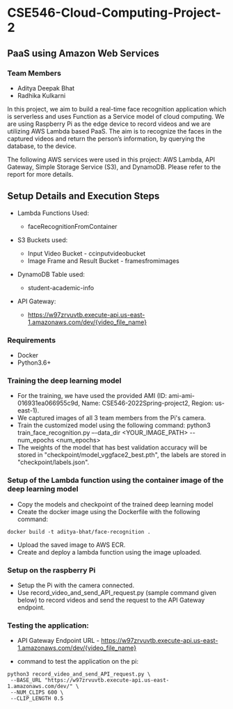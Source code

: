 # CSE546-Cloud-Computing-Project-2

## PaaS using Amazon Web Services

### Team Members
- Aditya Deepak Bhat
- Radhika Kulkarni

In this project, we aim to build a real-time face recognition application which is serverless and uses Function as a Service model of cloud computing. We are using Raspberry Pi as the edge device to record videos and we are utilizing AWS Lambda based PaaS. The aim is to recognize the faces in the captured videos and return the person’s information, by querying the database, to the device. 

The following AWS services were used in this project: AWS Lambda, API Gateway, Simple Storage Service (S3), and DynamoDB.
Please refer to the report for more details.

## Setup Details and Execution Steps

* Lambda Functions Used:
    - faceRecognitionFromContainer

* S3 Buckets used:
    - Input Video Bucket - ccinputvideobucket 
    - Image Frame and Result Bucket - framesfromimages

* DynamoDB Table used:
    - student-academic-info

* API Gateway:
    - https://w97zrvuvtb.execute-api.us-east-1.amazonaws.com/dev/{video_file_name}

### Requirements
- Docker
- Python3.6+

### Training the deep learning model
- For the training, we have used the provided AMI (ID: ami-ami-016931ea066955c9d, Name: CSE546-2022Spring-project2, Region: us-east-1).
- We captured images of all 3 team members from the Pi's camera.
- Train the customized model using the following command:
    python3 train_face_recognition.py –-data_dir <YOUR_IMAGE_PATH> --num_epochs <num_epochs>
- The weights of the model that has best validation accuracy will be stored in "checkpoint/model_vggface2_best.pth", the labels are stored in "checkpoint/labels.json".

### Setup of the Lambda function using the container image of the deep learning model 
- Copy the models and checkpoint of the trained deep learning model
- Create the docker image using the Dockerfile with the following command:
```
docker build -t aditya-bhat/face-recognition .
```
- Upload the saved image to AWS ECR.
- Create and deploy a lambda function using the image uploaded.

### Setup on the raspberry Pi
- Setup the Pi with the camera connected.
- Use record_video_and_send_API_request.py (sample command given below) to record videos and send the request to the API Gateway endpoint.

### Testing the application:

* API Gateway Endpoint URL - https://w97zrvuvtb.execute-api.us-east-1.amazonaws.com/dev/{video_file_name}

* command to test the application on the pi:
```
python3 record_video_and_send_API_request.py \
 --BASE_URL "https://w97zrvuvtb.execute-api.us-east-1.amazonaws.com/dev/" \
 --NUM_CLIPS 600 \
 --CLIP_LENGTH 0.5
```
